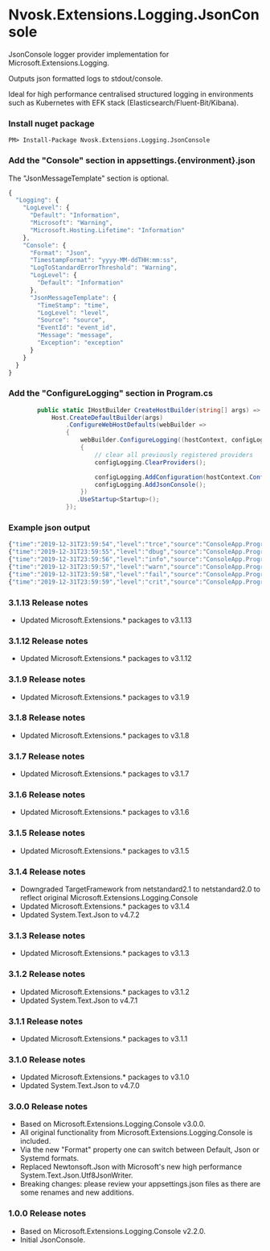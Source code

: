 # Nvosk.Extensions.Logging.JsonConsole
JsonConsole logger provider implementation for Microsoft.Extensions.Logging.

Outputs json formatted logs to stdout/console. 

Ideal for high performance centralised structured logging in environments such as Kubernetes with EFK stack (Elasticsearch/Fluent-Bit/Kibana).

### Install nuget package
```
PM> Install-Package Nvosk.Extensions.Logging.JsonConsole
```

### Add the "Console" section in appsettings.{environment}.json
The "JsonMessageTemplate" section is optional.
```javascript
{
  "Logging": {
    "LogLevel": {
      "Default": "Information",
      "Microsoft": "Warning",
      "Microsoft.Hosting.Lifetime": "Information"
    },
    "Console": {
      "Format": "Json",
      "TimestampFormat": "yyyy-MM-ddTHH:mm:ss",
      "LogToStandardErrorThreshold": "Warning",
      "LogLevel": {
        "Default": "Information"
      },
      "JsonMessageTemplate": {
        "TimeStamp": "time",
        "LogLevel": "level",
        "Source": "source",
        "EventId": "event_id",
        "Message": "message",
        "Exception": "exception"
      }
    }
  }
}
```

### Add the "ConfigureLogging" section in Program.cs
```c#
        public static IHostBuilder CreateHostBuilder(string[] args) =>
            Host.CreateDefaultBuilder(args)
                .ConfigureWebHostDefaults(webBuilder =>
                {
                    webBuilder.ConfigureLogging((hostContext, configLogging) =>
                    {
                        // clear all previously registered providers
                        configLogging.ClearProviders();

                        configLogging.AddConfiguration(hostContext.Configuration.GetSection("Logging"));
                        configLogging.AddJsonConsole();
                    })
                   .UseStartup<Startup>();
                });
```

### Example json output
```javascript
{"time":"2019-12-31T23:59:54","level":"trce","source":"ConsoleApp.Program","event_id":0,"message":"LogTrace..."}
{"time":"2019-12-31T23:59:55","level":"dbug","source":"ConsoleApp.Program","event_id":0,"message":"LogDebug..."}
{"time":"2019-12-31T23:59:56","level":"info","source":"ConsoleApp.Program","event_id":0,"message":"LogInformation..."}
{"time":"2019-12-31T23:59:57","level":"warn","source":"ConsoleApp.Program","event_id":0,"message":"LogWarning..."}
{"time":"2019-12-31T23:59:58","level":"fail","source":"ConsoleApp.Program","event_id":0,"message":"LogError..."}
{"time":"2019-12-31T23:59:59","level":"crit","source":"ConsoleApp.Program","event_id":0,"message":"LogCritical..."}
```

### 3.1.13 Release notes
- Updated Microsoft.Extensions.* packages to v3.1.13

### 3.1.12 Release notes
- Updated Microsoft.Extensions.* packages to v3.1.12

### 3.1.9 Release notes
- Updated Microsoft.Extensions.* packages to v3.1.9

### 3.1.8 Release notes
- Updated Microsoft.Extensions.* packages to v3.1.8

### 3.1.7 Release notes
- Updated Microsoft.Extensions.* packages to v3.1.7

### 3.1.6 Release notes
- Updated Microsoft.Extensions.* packages to v3.1.6

### 3.1.5 Release notes
- Updated Microsoft.Extensions.* packages to v3.1.5

### 3.1.4 Release notes
- Downgraded TargetFramework from netstandard2.1 to netstandard2.0 to reflect original Microsoft.Extensions.Logging.Console
- Updated Microsoft.Extensions.* packages to v3.1.4
- Updated System.Text.Json to v4.7.2

### 3.1.3 Release notes
- Updated Microsoft.Extensions.* packages to v3.1.3

### 3.1.2 Release notes
- Updated Microsoft.Extensions.* packages to v3.1.2
- Updated System.Text.Json to v4.7.1

### 3.1.1 Release notes
- Updated Microsoft.Extensions.* packages to v3.1.1

### 3.1.0 Release notes
- Updated Microsoft.Extensions.* packages to v3.1.0
- Updated System.Text.Json to v4.7.0

### 3.0.0 Release notes
- Based on Microsoft.Extensions.Logging.Console v3.0.0.
- All original functionality from Microsoft.Extensions.Logging.Console is included.
- Via the new "Format" property one can switch between Default, Json or Systemd formats.
- Replaced Newtonsoft.Json with Microsoft's new high performance System.Text.Json.Utf8JsonWriter.
- Breaking changes: please review your appsettings.json files as there are some renames and new additions.

### 1.0.0 Release notes
- Based on Microsoft.Extensions.Logging.Console v2.2.0.
- Initial JsonConsole.
